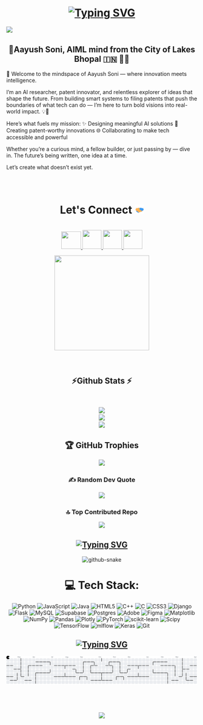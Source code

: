 ﻿

<h1 align="center">
   <a href="https://git.io/typing-svg"><img src="https://readme-typing-svg.demolab.com?font=Righteous&size=35&duration=4000&pause=1000&center=true&vCenter=true&width=500&height=70&lines=Hi+There!%F0%9F%91%8B;I'm+Aayush+Soni+!%F0%9F%91%8B" alt="Typing SVG" /></a>
</h1>

![](https://komarev.com/ghpvc/?username=gitcrusher)<br>

<h2 align="center" style="font-weight: 28px;">
🌟Aayush Soni, AIML mind from the City of Lakes Bhopal 🇮🇳 🌊🧠
</h2>   

🚀 Welcome to the mindspace of Aayush Soni — where innovation meets intelligence.

I’m an AI researcher, patent innovator, and relentless explorer of ideas that shape the future. From building smart systems to filing patents that push the boundaries of what tech can do — I’m here to turn bold visions into real-world impact. 💡🤖

Here’s what fuels my mission:
✨ Designing meaningful AI solutions
📜 Creating patent-worthy innovations
🌐 Collaborating to make tech accessible and powerful

Whether you’re a curious mind, a fellow builder, or just passing by — dive in. The future’s being written, one idea at a time.

Let’s create what doesn’t exist yet.

<br>
<br>


<!-- connect section -->
<!--

📫 **Connect with me:**

<p align=left>
   <a href="https://twitter.com/ajimal_harmeet" alt="Twitter"><img src="https://raw.githubusercontent.com/hussainweb/hussainweb/main/icons/twitter.png"></a>
   <a href="https://www.linkedin.com/in/harmeetajimaljsr/" alt="Linkedin"><img src="https://raw.githubusercontent.com/hussainweb/hussainweb/main/icons/linkedin.png"></a>
</p>

-->

<h1 align="center">
Let's Connect <img src="GIF/Handshake.gif" width="24px">
</h1>
<div align="center">
<p align="center">
  <br>
  <!-- <a href="https://www.youtube.com/channel/UC7rg4Viy8lWOKyGJ8QvzFiQ" target="_blank">
    <code><img  height="45" width="50" src="https://brandslogos.com/wp-content/uploads/images/large/youtube-icon-logo.png"></code>
  </a> -->
  <a href="mailto:aayushguptasoni@gmail.com" target="_blank">
    <code><img height="46" width="52" src="https://logos-world.net/wp-content/uploads/2020/11/Gmail-Logo.png"></code>
  </a>
  <!-- <a href="https://twitter.com/ajimal_harmeet" target="_blank">
    <code><img height="50" width="50" src="https://www.freepnglogos.com/uploads/twitter-logo-png/twitter-logo-vector-png-clipart-1.png"></code>
  </a> -->
  <a href="https://www.linkedin.com/in/aayushsoni0/" target="_blank">
    <code><img height="50" width="50" src="https://cdn-icons-png.flaticon.com/512/174/174857.png"></code>
  </a>
  <a href="https://medium.com/@aayushguptasoni" target="_blank">
    <code><img height="50" width="50" src="https://cdn1.iconfinder.com/data/icons/social-media-circle-7/512/Circled_Medium_svg5-512.png"></code>
  </a>
  <a href="https://www.instagram.com/knightsmokers/?next=%2F" target="_blank">
    <code><img height="50" width="50" src="http://assets.stickpng.com/images/580b57fcd9996e24bc43c521.png"></code>
  </a>
  <!-- <a href="https://discord.com/channels/@me" target="_blank">
    <code><img height="50" width="50" src="https://www.freepnglogos.com/uploads/discord-logo-png/discord-logo-logodownload-download-logotipos-1.png"></code>
  </a> -->
    </p>
        <img height="250" width="250" src="https://media.giphy.com/media/v1.Y2lkPTc5MGI3NjExM2JqZ2xhNWM2NzE0Z2FtZ3EyYzBqaWN4d2w1cDBqNWtiODcwMzgzNyZlcD12MV9naWZzX3NlYXJjaCZjdD1n/bGgsc5mWoryfgKBx1u/giphy.gif"  />
    </div>
<br>
<br>


<h2 align="center">⚡Github Stats ⚡</h2>
<div align=center>

<br>

![](https://github-readme-stats.vercel.app/api?username=gitcrusher&theme=highcontrast&hide_border=false&include_all_commits=false&count_private=false)<br/>
![](https://nirzak-streak-stats.vercel.app/?user=gitcrusher&theme=highcontrast&hide_border=false)<br/>
![](https://github-readme-stats.vercel.app/api/top-langs/?username=gitcrusher&theme=highcontrast&hide_border=false&include_all_commits=false&count_private=false&layout=compact)

## 🏆 GitHub Trophies
![](https://github-profile-trophy.vercel.app/?username=gitcrusher&theme=radical&no-frame=false&no-bg=true&margin-w=4)

### ✍️  Random Dev Quote
![](https://quotes-github-readme.vercel.app/api?type=horizontal&theme=merko)

### 🔝 Top Contributed Repo
![](https://github-contributor-stats.vercel.app/api?username=gitcrusher&limit=5&theme=dark&combine_all_yearly_contributions=true)


<div align=center>
<h2 align="center"><a href="https://git.io/typing-svg"><img src="https://readme-typing-svg.demolab.com?font=Righteous&size=35&duration=4000&pause=1000&center=true&vCenter=true&width=500&height=70&lines=%F0%9F%90%8D+SNAKE+Eating+my;Github+contribution+Graph+!!...." alt="Typing SVG" /></a></h2>
    
<picture>
  <source media="(prefers-color-scheme: dark)" srcset="https://raw.githubusercontent.com/tobiasmeyhoefer/tobiasmeyhoefer/output/github-snake-dark.svg" />
  <source media="(prefers-color-scheme: light)" srcset="https://raw.githubusercontent.com/tobiasmeyhoefer/tobiasmeyhoefer/output/github-snake.svg" />
  <img alt="github-snake" src="https://raw.githubusercontent.com/tobiasmeyhoefer/tobiasmeyhoefer/output/github-snake.svg" />
</picture>




# 💻 Tech Stack:
![Python](https://img.shields.io/badge/python-3670A0?style=for-the-badge&logo=python&logoColor=ffdd54) ![JavaScript](https://img.shields.io/badge/javascript-%23323330.svg?style=for-the-badge&logo=javascript&logoColor=%23F7DF1E) ![Java](https://img.shields.io/badge/java-%23ED8B00.svg?style=for-the-badge&logo=openjdk&logoColor=white) ![HTML5](https://img.shields.io/badge/html5-%23E34F26.svg?style=for-the-badge&logo=html5&logoColor=white) ![C++](https://img.shields.io/badge/c++-%2300599C.svg?style=for-the-badge&logo=c%2B%2B&logoColor=white) ![C](https://img.shields.io/badge/c-%2300599C.svg?style=for-the-badge&logo=c&logoColor=white) ![CSS3](https://img.shields.io/badge/css3-%231572B6.svg?style=for-the-badge&logo=css3&logoColor=white) ![Django](https://img.shields.io/badge/django-%23092E20.svg?style=for-the-badge&logo=django&logoColor=white) ![Flask](https://img.shields.io/badge/flask-%23000.svg?style=for-the-badge&logo=flask&logoColor=white) ![MySQL](https://img.shields.io/badge/mysql-4479A1.svg?style=for-the-badge&logo=mysql&logoColor=white) ![Supabase](https://img.shields.io/badge/Supabase-3ECF8E?style=for-the-badge&logo=supabase&logoColor=white) ![Postgres](https://img.shields.io/badge/postgres-%23316192.svg?style=for-the-badge&logo=postgresql&logoColor=white) ![Adobe](https://img.shields.io/badge/adobe-%23FF0000.svg?style=for-the-badge&logo=adobe&logoColor=white) ![Figma](https://img.shields.io/badge/figma-%23F24E1E.svg?style=for-the-badge&logo=figma&logoColor=white) ![Matplotlib](https://img.shields.io/badge/Matplotlib-%23ffffff.svg?style=for-the-badge&logo=Matplotlib&logoColor=black) ![NumPy](https://img.shields.io/badge/numpy-%23013243.svg?style=for-the-badge&logo=numpy&logoColor=white) ![Pandas](https://img.shields.io/badge/pandas-%23150458.svg?style=for-the-badge&logo=pandas&logoColor=white) ![Plotly](https://img.shields.io/badge/Plotly-%233F4F75.svg?style=for-the-badge&logo=plotly&logoColor=white) ![PyTorch](https://img.shields.io/badge/PyTorch-%23EE4C2C.svg?style=for-the-badge&logo=PyTorch&logoColor=white) ![scikit-learn](https://img.shields.io/badge/scikit--learn-%23F7931E.svg?style=for-the-badge&logo=scikit-learn&logoColor=white) ![Scipy](https://img.shields.io/badge/SciPy-%230C55A5.svg?style=for-the-badge&logo=scipy&logoColor=%white) ![TensorFlow](https://img.shields.io/badge/TensorFlow-%23FF6F00.svg?style=for-the-badge&logo=TensorFlow&logoColor=white) ![mlflow](https://img.shields.io/badge/mlflow-%23d9ead3.svg?style=for-the-badge&logo=numpy&logoColor=blue) ![Keras](https://img.shields.io/badge/Keras-%23D00000.svg?style=for-the-badge&logo=Keras&logoColor=white) ![Git](https://img.shields.io/badge/git-%23F05033.svg?style=for-the-badge&logo=git&logoColor=white)




<div align=center>
<h2 align="center"><a href="https://git.io/typing-svg"><img src="https://readme-typing-svg.demolab.com?font=Righteous&size=35&duration=4000&pause=1000&center=true&vCenter=true&width=500&height=70&lines=%F0%9F%9F%A1%F0%9F%91%BB+PACMAN+eating+;Github+contribution+Graph+!!.." alt="Typing SVG" /></a></h2>

<picture>
  <source media="(prefers-color-scheme: dark)" srcset="https://raw.githubusercontent.com/gitcrusher/gitcrusher/output1/pacman-contribution-graph-dark.svg">
  <source media="(prefers-color-scheme: light)" srcset="https://raw.githubusercontent.com/gitcrusher/gitcrusher/output1/pacman-contribution-graph.svg">
  <img alt="pacman contribution graph" src="https://raw.githubusercontent.com/gitcrusher/gitcrusher/output1/pacman-contribution-graph.svg">
</picture>



<h2 align="center"> </h2>
<br>
<h3 align="center">
    <img src="https://readme-typing-svg.herokuapp.com/?font=Righteous&size=25&center=true&vCenter=true&width=500&height=70&duration=4000&lines=Thanks+for+visiting!+✌;+Shoot+me+a+message+on+Linkedin!;I'm+always+down+to+collab+:)">
</h3>

###











